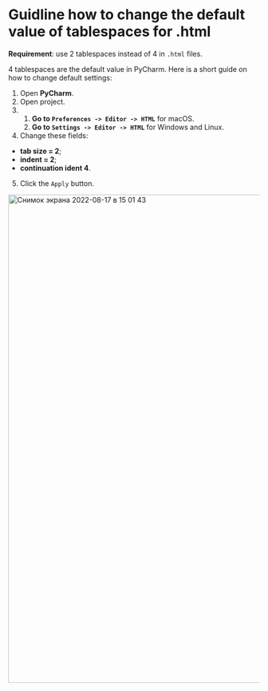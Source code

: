 # Guidline how to change the default value of tablespaces for .html

**Requirement**: use 2 tablespaces instead of 4 in `.html` files. 

4 tablespaces are the default value in PyCharm. Here is a short guide on how to change default settings: 

1. Open **PyCharm**.
2. Open project.
3. 1) **Go to `Preferences -> Editor -> HTML`** for macOS.
   2) **Go to `Settings -> Editor -> HTML`** for Windows and Linux.
4. Change these fields: 
  - **tab size = 2**;
  - **indent = 2**;
  - **continuation ident 4**.
5. Click the `Apply` button.

<img width="979" alt="Снимок экрана 2022-08-17 в 15 01 43" src="https://user-images.githubusercontent.com/62181026/185140552-329c3258-f29d-4796-9505-b72eba6874a1.png">

